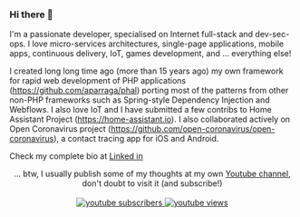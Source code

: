 ### Hi there 👋

I'm a passionate developer, specialised on Internet full-stack and dev-sec-ops. I love micro-services architectures, single-page applications, mobile apps, continuous delivery, IoT, games development, and ... everything else! 

I created long long time ago (more than 15 years ago) my own framework for rapid web development of PHP applications (https://github.com/aparraga/phal) porting most of the patterns from other non-PHP frameworks such as Spring-style Dependency Injection and Webflows. I also love IoT and I have submitted a few contribs to Home Assistant Project (https://home-assistant.io). I also collaborated actively on Open Coronavirus project (https://github.com/open-coronavirus/open-coronavirus), a contact tracing app for iOS and Android.

Check my complete bio at [Linked in](https://www.linkedin.com/in/antonioparraga/)

  <p align="center">
  ... btw, I usually publish some of my thoughts at my own <a href="https://www.youtube.com/c/antonioparraga">Youtube channel</a>, don't doubt to visit it (and subscribe!)
    <br />
    <br />
    <a href="https://www.youtube.com/c/antonioparraga">
     <img alt="youtube subscribers" src="https://github-readme-youtube-stats.herokuapp.com/subscribers/index.php?id=UCRws1xr2aDyluUm21L3GxLQ&key=AIzaSyAoPGrbzQGVp1fEC9OGtnS6rajR1o0neW4&style=for-the-badge&color=red&labelColor=ce4630"/>
    </a>
    <a href="https://www.youtube.com/c/antonioparraga">
     <img alt="youtube views" src="https://github-readme-youtube-stats.herokuapp.com/views/index.php?id=UCRws1xr2aDyluUm21L3GxLQ&key=AIzaSyAoPGrbzQGVp1fEC9OGtnS6rajR1o0neW4&label=View+Count&style=for-the-badge&color=blue&labelColor=0b689d"/>
    </a>
  </p>
